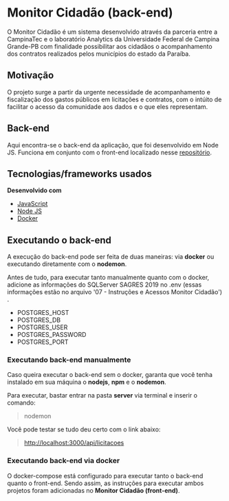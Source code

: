 # Monitor Cidadão (back-end)

O Monitor Cidadão é um sistema desenvolvido através da parceria entre a CampinaTec e o laboratório Analytics da Universidade Federal de Campina Grande-PB com finalidade possibilitar aos cidadãos o acompanhamento dos contratos realizados pelos municípios do estado da Paraíba.


## Motivação

O projeto surge a partir da urgente necessidade de acompanhamento e fiscalização dos gastos públicos em licitações e contratos, com o intúito de facilitar o acesso da comunidade aos dados e o que eles representam.


## Back-end

Aqui encontra-se o back-end da aplicação, que foi desenvolvido em Node JS. Funciona em conjunto com o front-end localizado nesse [repositório](https://github.com/analytics-ufcg/monitor-cidadao-frontend).


## Tecnologias/frameworks usados

<b>Desenvolvido com</b>

- [JavaScript](https://www.javascript.com/)
- [Node JS](https://nodejs.org/en/about/)
- [Docker](https://www.docker.com/)


## Executando o back-end

A execução do back-end pode ser feita de duas maneiras: via **docker** ou executando diretamente com o **nodemon**. 

Antes de tudo, para executar tanto manualmente quanto com o docker, adicione as informações do SQLServer SAGRES 2019 no .env (essas informações estão no arquivo '07 - Instruções e Acessos Monitor Cidadão') .

- POSTGRES_HOST
- POSTGRES_DB
- POSTGRES_USER
- POSTGRES_PASSWORD
- POSTGRES_PORT

### Executando back-end manualmente

Caso queira executar o back-end sem o docker, garanta que você tenha instalado em sua máquina o **nodejs**, **npm** e o **nodemon**.

Para executar, bastar entrar na pasta **server** via terminal e inserir o comando:

> nodemon

Você pode testar se tudo deu certo com o link abaixo:

>  [http://localhost:3000/api/licitacoes](http://localhost:3000/api/licitacoes)

### Executando back-end via docker
O docker-compose está configurado para executar tanto o back-end quanto o front-end. Sendo assim, as instruções para executar ambos projetos foram adicionadas no **Monitor Cidadão (front-end)**.


